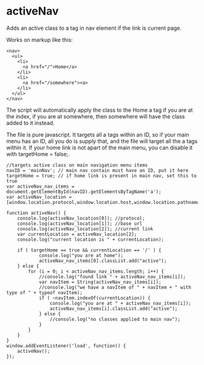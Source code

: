 # activeNav
Adds an active class to a tag in nav element if the link is current page.

Works on markup like this:

```
<nav>
  <ul>
    <li>
      <a href="/">Home</a>
    </li>
    <li>
      <a href="/somewhere"><a>
    </li>
  </ul>
</nav>
```
The script will automatically apply the class to the Home a tag if you are at the index, if you are at somewhere, then somewhere will have the class added to it instead.

The file is pure javascript. It targets all a tags within an ID, so if your main menu has an ID, all you do is supply that, and the file will target all the a tags within it.  If your home link is not apart of the main menu, you can disable it with targetHome = false;.

```
//targets active class on main navigation menu items
navID = 'mainNav'; // main nav contain must have an ID, put it here
targetHome = true; // if home link is present in main nav, set this to true
var activeNav_nav_items = document.getElementById(navID).getElementsByTagName('a');
var activeNav_location = [window.location.protocol,window.location.host,window.location.pathname];

function activeNav() {
	console.log(activeNav_location[0]); //protocol;
	console.log(activeNav_location[1]); //base url
	console.log(activeNav_location[2]); //current link
	var currentLocation = activeNav_location[2];
	console.log("current location is " + currentLocation);

	if ( targetHome == true && currentLocation == '/' ) {
			console.log("you are at home");
			activeNav_nav_items[0].classList.add("active");
	} else {
		for (i = 0; i < activeNav_nav_items.length; i++) {
			//console.log("found link " + activeNav_nav_items[i]);
			var navItem = String(activeNav_nav_items[i]);
			//console.log("we have a navItem of " + navItem + " with type of " + typeof navItem);
			if ( ~navItem.indexOf(currentLocation)) {
				console.log("you are at " + activeNav_nav_items[i]);
				activeNav_nav_items[i].classList.add("active");
			} else {
				//console.log("no classes applied to main nav");
			}
		}
	}
}
window.addEventListener('load', function() {
	activeNav();
});
```
